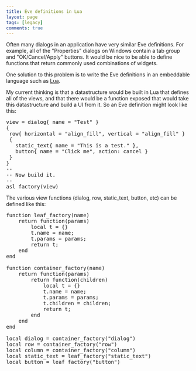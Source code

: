 ```yaml
---
title: Eve definitions in Lua
layout: page
tags: [legacy]
comments: true
---
```

Often many dialogs in an application have very similar Eve definitions. For example, all of the "Properties" dialogs on Windows contain a tab group and "OK/Cancel/Apply" buttons. It would be nice to be able to define functions that return commonly used combinations of widgets.

One solution to this problem is to write the Eve definitions in an embeddable language such as [Lua](http://www.lua.org/).

My current thinking is that a datastructure would be built in Lua that defines all of the views, and that there would be a function exposed that would take this datastructure and build a UI from it. So an Eve definition might look like this:

<pre>
view = dialog{ name = "Test" }
{
 row{ horizontal = "align_fill", vertical = "align_fill" }
 {
   static_text{ name = "This is a test." },
   button{ name = "Click me", action: cancel }
 }
}
--
-- Now build it.
--
asl_factory(view)
</pre>

The various view functions (dialog, row, static_text, button, etc) can be defined like this:

<pre>
function leaf_factory(name)
	return function(params)
		local t = {}
		t.name = name;
		t.params = params;
		return t;
	end
end

function container_factory(name)
	return function(params)
		return function(children)
			local t = {}
			t.name = name;
			t.params = params;
			t.children = children;
			return t;
		end
	end
end

local dialog = container_factory("dialog")
local row = container_factory("row")
local column = container_factory("column")
local static_text = leaf_factory("static_text")
local button = leaf_factory("button")
</pre>
